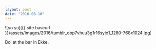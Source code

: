 ```yaml
---
layout: post
date: "2016-08-10"
---
```


![yo yo]({{ site.baseurl }}/assets/images/2016/tumblr_obp7vhuu3g1r16syio1_1280-768x1024.jpg)

Boi at the bar in Ekke.
